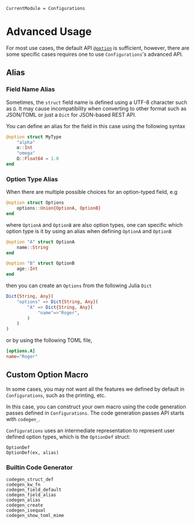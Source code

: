 ```@meta
CurrentModule = Configurations
```

# Advanced Usage

For most use cases, the default API [`@option`](@ref) is sufficient, however, there are some
specific cases requires one to use `Configurations`'s advanced API.


## Alias
### Field Name Alias

Sometimes, the `struct` field name is defined using a UTF-8 character such as `Ω`. It may cause
incompatibility when converting to other format such as JSON/TOML or just a `Dict` for JSON-based
REST API.

You can define an alias for the field in this case using the following syntax

```julia
@option struct MyType
    "alpha"
    α::Int
    "omega"
    Ω::Float64 = 1.0
end
```

### Option Type Alias

When there are multiple possible choices for an option-typed field, e.g

```julia
@option struct Options
    options::Union{OptionA, OptionB}
end
```

where `OptionA` and `OptionB` are also option types, one can specific which
option type is it by using an alias when defining `OptionA` and `OptionB`

```julia
@option "A" struct OptionA
    name::String
end

@option "B" struct OptionB
    age::Int
end
```

then you can create an `Options` from the following Julia `Dict`

```julia
Dict{String, Any}(
    "options" => Dict{String, Any}(
        "A" => Dict{String, Any}(
            "name"=>"Roger",
        )
    )
)
```

or by using the following TOML file,

```toml
[options.A]
name="Roger"
```

## Custom Option Macro

In some cases, you may not want all the features we defined by default in `Configurations`,
such as the printing, etc.

In this case, you can construct your own macro using the code generation passes defined in
`Configurations`. The code generation passes API starts with `codegen_`.

`Configurations` uses an intermediate representation to represent user defined option types,
which is the `OptionDef` struct:

```@docs
OptionDef
OptionDef(ex, alias)
```

### Builtin Code Generator

```@docs
codegen_struct_def
codegen_kw_fn
codegen_field_default
codegen_field_alias
codegen_alias
codegen_create
codegen_isequal
codegen_show_toml_mime
```
